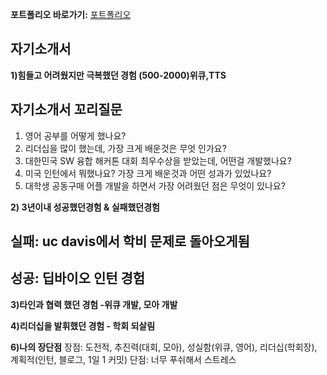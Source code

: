 **포트폴리오 바로가기:**
[포트폴리오](https://joyfulbean.notion.site/6547b1cefdbb4e7ba21486c8e132d697)

## 자기소개서

**1)힘들고 어려웠지만 극복했던 경험 (500-2000)위큐,TTS**

## 자기소개서 꼬리질문 
1) 영어 공부를 어떻게 했나요?
2) 리더십을 많이 했는데, 가장 크게 배운것은 무엇 인가요?
3) 대한민국 SW 융합 해커톤 대회 최우수상을 받았는데, 어떤걸 개발했나요?
4) 미국 인턴에서 뭐했나요? 가장 크게 배운것과 어떤 성과가 있었나요? 
5) 대학생 공동구매 어플 개발을 하면서 가장 어려웠던 점은 무엇이 있나요?

**2) 3년이내 성공했던경험 & 실패했던경험**
## 실패: uc davis에서 학비 문제로 돌아오게됨
## 성공: 딥바이오 인턴 경험

**3)타인과 협력 했던 경험 -위큐 개발, 모아 개발**

**4)리더십을 발휘했던 경험 - 학회 되살림**

**6)나의 장단점**
    장점: 도전적, 추진력(대회, 모아), 성실함(위큐, 영어), 리더십(학회장), 계획적(인턴, 블로그, 1일 1 커밋)
    단점: 너무 푸쉬해서 스트레스